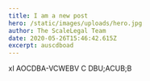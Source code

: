 ```yaml
---
title: I am a new post
hero: /static/images/uploads/hero.jpg
author: The ScaleLegal Team
date: 2020-05-26T15:46:42.615Z
excerpt: auscdboad
---
```

xI AOCDBA-VCWEBV C DBU;ACUB;B
